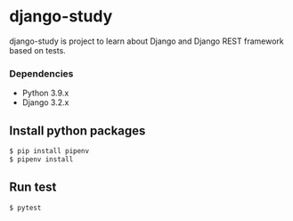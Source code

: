 # django-study
django-study is project to learn about Django and Django REST framework based on tests.

### Dependencies
- Python 3.9.x
- Django 3.2.x

## Install python packages
```bash
$ pip install pipenv
$ pipenv install
```

## Run test
```bash
$ pytest
```
